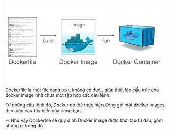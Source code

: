 <img src="/img/7.png">

Dockerfile là một file dạng text, không có đuôi, giúp thiết lập cấu trúc cho docker image nhờ chứa một tập hợp các câu lệnh.

Từ những câu lệnh đó, Docker có thể thực hiện đóng gói một docker images theo yêu cầu tùy biến của riêng bạn.

=> Như vậy Dockerfile sẽ quy định Docker image được khởi tạo từ đâu, gồm những gì trong đó.



